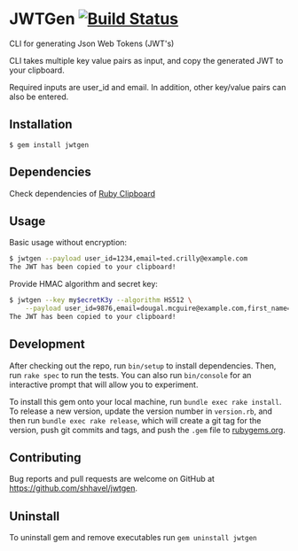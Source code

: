 # JWTGen [![Build Status](https://travis-ci.org/shhavel/jwtgen.svg?branch=master)](https://travis-ci.org/shhavel/jwtgen)

CLI for generating Json Web Tokens (JWT's)

CLI takes multiple key value pairs as input, and copy the generated JWT to your clipboard.

Required inputs are user_id and email. In addition, other key/value pairs can also be entered.

## Installation

    $ gem install jwtgen

## Dependencies

Check dependencies of [Ruby Clipboard](https://github.com/janlelis/clipboard/)

## Usage

Basic usage without encryption:

```sh
$ jwtgen --payload user_id=1234,email=ted.crilly@example.com
The JWT has been copied to your clipboard!
```

Provide HMAC algorithm and secret key:

```sh
$ jwtgen --key my$ecretK3y --algorithm HS512 \
    --payload user_id=9876,email=dougal.mcguire@example.com,first_name=Dougal,last_name=McGuire
The JWT has been copied to your clipboard!
```

## Development

After checking out the repo, run `bin/setup` to install dependencies. Then, run `rake spec` to run the tests. You can also run `bin/console` for an interactive prompt that will allow you to experiment.

To install this gem onto your local machine, run `bundle exec rake install`. To release a new version, update the version number in `version.rb`, and then run `bundle exec rake release`, which will create a git tag for the version, push git commits and tags, and push the `.gem` file to [rubygems.org](https://rubygems.org).

## Contributing

Bug reports and pull requests are welcome on GitHub at https://github.com/shhavel/jwtgen.

## Uninstall

To uninstall gem and remove executables run `gem uninstall jwtgen`
